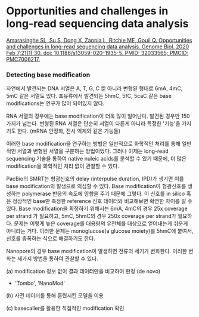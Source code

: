 # Opportunities and challenges in long-read sequencing data analysis
[Amarasinghe SL, Su S, Dong X, Zappia L, Ritchie ME, Gouil Q. Opportunities and challenges in long-read sequencing data analysis. Genome Biol. 2020 Feb 7;21(1):30. doi: 10.1186/s13059-020-1935-5. PMID: 32033565; PMCID: PMC7006217.](https://www.ncbi.nlm.nih.gov/pmc/articles/PMC7006217/)
### Detecting base modification

자연에서 발견되는 DNA 서열은 A, T, G, C 뿐 아니라 변형된 형태로 6mA, 4mC, 5mC 같은 서열도 있다. 포유류에서 발견되는 5hmC, 5fC, 5caC 같은 base modifications는 연구가 많이 되어있지 않다.

RNA 서열의 경우에는 base modification이 더욱 많이 일어난다. 발견된 경우만 150가지가 넘는다. 변형된 RNA 서열은 단순히 서열이 다른게 아니라 특정한 '기능'을 가지기도 한다. (mRNA 안정화, 전사 억제와 같은 기능들)

이러한 base modification을 연구하는 방법은 일반적으로 화학적인 처리를 통해 일반적인 서열과 변형된 서열을 구분하는 방법이었다. 그러나 이제는 long-read sequencing 기술을 통하여 native nuleic acids를 분석할 수 있기 때문에, 더 많은 modification을 화학적인 처리 없이 관찰할 수 있다.

PacBio의 SMRT는 형광신호의 delay (interpulse duration, IPD)가 생기면 이를 base modification의 발생으로 의심할 수 있다. Base modification이 형광신호를 생성하는 polymerase 반응의 속도에 영향을 주기 때문에 그렇다. 이 신호를 in silico 혹은 정상적인 base만 측정한 reference 신호 데이터와 비교해보면 확연한 차이를 알 수 있다. Base modification을 확정하기 위해서는 6mA, 4mC의 경우 25x coverage per strand 가 필요하고, 5mC, 5hmC의 경우 250x coverage per strand가 필요하다. 문제는 이렇게 높은 coverage를 대용량의 유전체를 대상으로 얻어내는게 쉬운게 아니라는 거다. 이러한 문제는 monoglucose(a glucose moiety)를 5hmC에 붙여서, 신호를 증폭하는 식으로 해결하기도 한다.

Nanopore의 경우 base modification이 발생하면 전류의 세기가 변화한다. 이러한 변화는 세가지 방법을 통하여 관찰할 수 있다.

(a) modification 정보 없이 결과 데이터만을 비교하여 판정 (de novo)

- 'Tombo', 'NanoMod'

(b) 사전 데이터를 통해 훈련시킨 모델을 이용

(c) basecaller를 활용한 직접적인 modification 확인
